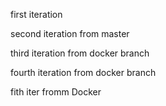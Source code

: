 first iteration

second iteration from master

third iteration from docker branch

fourth iteration from docker branch

fith iter fromm Docker
